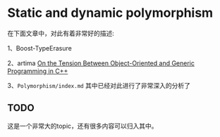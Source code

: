 # Static and dynamic polymorphism

在下面文章中，对此有着非常好的描述:

1、Boost-TypeErasure

2、artima [On the Tension Between Object-Oriented and Generic Programming in C++](https://www.artima.com/cppsource/type_erasure.html)

3、`Polymorphism/index.md` 其中已经对此进行了非常深入的分析了

## TODO

这是一个非常大的topic，还有很多内容可以归入其中。

